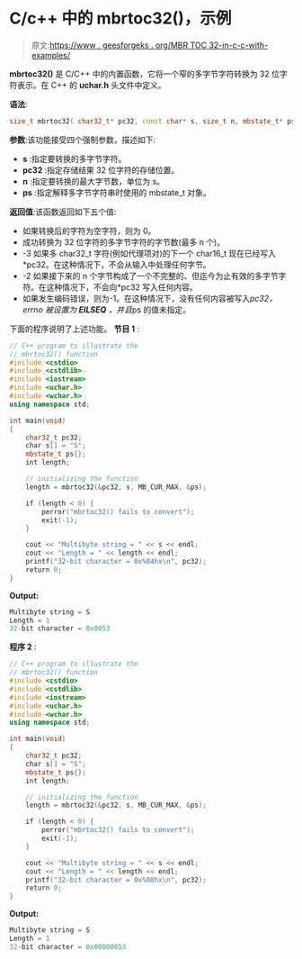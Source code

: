 # C/c++ 中的 mbrtoc32()，示例

> 原文:[https://www . geesforgeks . org/MBR TOC 32-in-c-c-with-examples/](https://www.geeksforgeeks.org/mbrtoc32-in-c-c-with-examples/)

**mbrtoc32()** 是 C/C++ 中的内置函数，它将一个窄的多字节字符转换为 32 位字符表示。在 C++ 的 **uchar.h** 头文件中定义。

**语法**:

```cpp
size_t mbrtoc32( char32_t* pc32, const char* s, size_t n, mbstate_t* ps);
```

**参数**:该功能接受四个强制参数，描述如下:

*   **s** :指定要转换的多字节字符。
*   **pc32** :指定存储结果 32 位字符的存储位置。
*   **n** :指定要转换的最大字节数，单位为 s。
*   **ps** :指定解释多字节字符串时使用的 mbstate_t 对象。

**返回值**:该函数返回如下五个值:

*   如果转换后的字符为空字符，则为 0。
*   成功转换为 32 位字符的多字节字符的字节数(最多 n 个)。
*   -3 如果多 char32_t 字符(例如代理项对)的下一个 char16_t 现在已经写入*pc32。在这种情况下，不会从输入中处理任何字节。
*   -2 如果接下来的 n 个字节构成了一个不完整的、但迄今为止有效的多字节字符。在这种情况下，不会向*pc32 写入任何内容。
*   如果发生编码错误，则为-1。在这种情况下，没有任何内容被写入*pc32，errno 被设置为 **EILSEQ** ，并且*ps 的值未指定。

下面的程序说明了上述功能。
**节目 1** :

```cpp
// C++ program to illustrate the
// mbrtoc32() function
#include <cstdio>
#include <cstdlib>
#include <iostream>
#include <uchar.h>
#include <wchar.h>
using namespace std;

int main(void)
{
    char32_t pc32;
    char s[] = "S";
    mbstate_t ps{};
    int length;

    // initializing the function
    length = mbrtoc32(&pc32, s, MB_CUR_MAX, &ps);

    if (length < 0) {
        perror("mbrtoc32() fails to convert");
        exit(-1);
    }

    cout << "Multibyte string = " << s << endl;
    cout << "Length = " << length << endl;
    printf("32-bit character = 0x%04hx\n", pc32);
    return 0;
}
```

**Output:**

```cpp
Multibyte string = S
Length = 1
32-bit character = 0x0053

```

**程序 2** :

```cpp
// C++ program to illustrate the
// mbrtoc32() function
#include <cstdio>
#include <cstdlib>
#include <iostream>
#include <uchar.h>
#include <wchar.h>
using namespace std;

int main(void)
{
    char32_t pc32;
    char s[] = "S";
    mbstate_t ps{};
    int length;

    // initializing the function
    length = mbrtoc32(&pc32, s, MB_CUR_MAX, &ps);

    if (length < 0) {
        perror("mbrtoc32() fails to convert");
        exit(-1);
    }

    cout << "Multibyte string = " << s << endl;
    cout << "Length = " << length << endl;
    printf("32-bit character = 0x%08hx\n", pc32);
    return 0;
}
```

**Output:**

```cpp
Multibyte string = S
Length = 1
32-bit character = 0x00000053

```